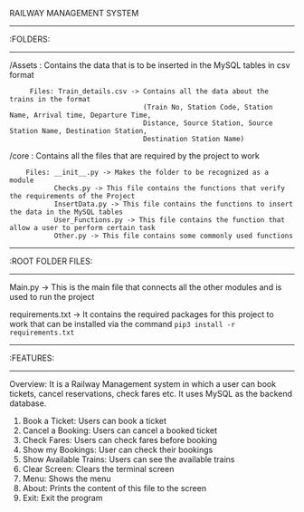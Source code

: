 

RAILWAY MANAGEMENT SYSTEM

---------
:FOLDERS:
_________

/Assets : Contains the data that is to be inserted in the MySQL tables in csv format
         
         Files: Train_details.csv -> Contains all the data about the trains in the format 
                                     (Train No, Station Code, Station Name, Arrival time, Departure Time, 
                                     Distance, Source Station, Source Station Name, Destination Station, 
                                     Destination Station Name)

/core : Contains all the files that are required by the project to work

        Files: __init__.py -> Makes the folder to be recognized as a module
               Checks.py -> This file contains the functions that verify the requirements of the Project
               InsertData.py -> This file contains the functions to insert the data in the MySQL tables
               User_Functions.py -> This file contains the function that allow a user to perform certain task
               Other.py -> This file contains some commonly used functions

-------------------
:ROOT FOLDER FILES:
___________________

Main.py -> This is the main file that connects all the other modules and is used to run the project

requirements.txt -> It contains the required packages for this project to work that can be installed via the command
                    `pip3 install -r requirements.txt`


----------
:FEATURES:
__________

Overview: It is a Railway Management system in which a user can book tickets, cancel reservations,
          check fares etc. It uses MySQL as the backend database.

1. Book a Ticket: Users can book a ticket
2. Cancel a Booking: Users can cancel a booked ticket
3. Check Fares: Users can check fares before booking
4. Show my Bookings: User can check their bookings
5. Show Available Trains: Users can see the available trains 
6. Clear Screen: Clears the terminal screen
7. Menu: Shows the menu
8. About: Prints the content of this file to the screen
9. Exit: Exit the program

